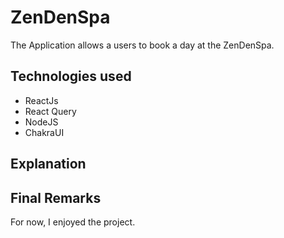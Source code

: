 # ZenDenSpa

The Application allows a users to book a day at the ZenDenSpa.

## Technologies used

- ReactJs
- React Query
- NodeJS
- ChakraUI

## Explanation

## Final Remarks

For now, I enjoyed the project.

